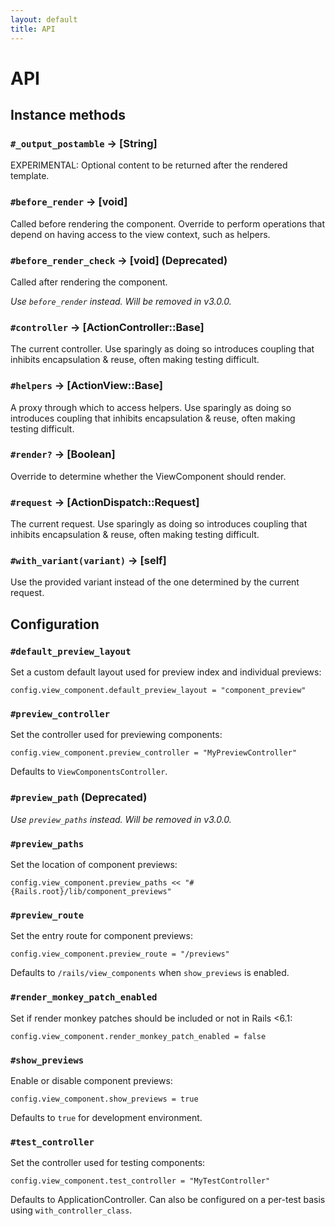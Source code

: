 ```yaml
---
layout: default
title: API
---
```


<!-- Warning: AUTO-GENERATED file, do not edit. Add code comments to your Ruby instead <3 -->

# API

## Instance methods

### `#_output_postamble` → [String]

EXPERIMENTAL: Optional content to be returned after the rendered template.

### `#before_render` → [void]

Called before rendering the component. Override to perform operations that depend on having access to the view context, such as helpers.

### `#before_render_check` → [void] (Deprecated)

Called after rendering the component.

_Use `before_render` instead. Will be removed in v3.0.0._

### `#controller` → [ActionController::Base]

The current controller. Use sparingly as doing so introduces coupling that inhibits encapsulation & reuse, often making testing difficult.

### `#helpers` → [ActionView::Base]

A proxy through which to access helpers. Use sparingly as doing so introduces coupling that inhibits encapsulation & reuse, often making testing difficult.

### `#render?` → [Boolean]

Override to determine whether the ViewComponent should render.

### `#request` → [ActionDispatch::Request]

The current request. Use sparingly as doing so introduces coupling that inhibits encapsulation & reuse, often making testing difficult.

### `#with_variant(variant)` → [self]

Use the provided variant instead of the one determined by the current request.

## Configuration

### `#default_preview_layout`

Set a custom default layout used for preview index and individual previews:

    config.view_component.default_preview_layout = "component_preview"

### `#preview_controller`

Set the controller used for previewing components:

    config.view_component.preview_controller = "MyPreviewController"

Defaults to `ViewComponentsController`.

### `#preview_path` (Deprecated)

_Use `preview_paths` instead. Will be removed in v3.0.0._

### `#preview_paths`

Set the location of component previews:

    config.view_component.preview_paths << "#{Rails.root}/lib/component_previews"

### `#preview_route`

Set the entry route for component previews:

    config.view_component.preview_route = "/previews"

Defaults to `/rails/view_components` when `show_previews` is enabled.

### `#render_monkey_patch_enabled`

Set if render monkey patches should be included or not in Rails <6.1:

    config.view_component.render_monkey_patch_enabled = false

### `#show_previews`

Enable or disable component previews:

    config.view_component.show_previews = true

Defaults to `true` for development environment.

### `#test_controller`

Set the controller used for testing components:

    config.view_component.test_controller = "MyTestController"

Defaults to ApplicationController. Can also be configured on a per-test
basis using `with_controller_class`.
